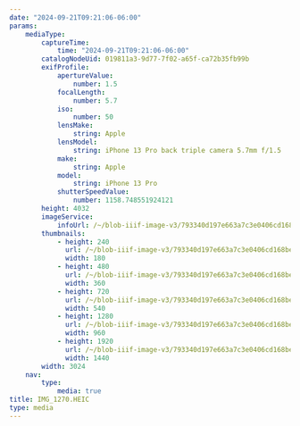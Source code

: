 ```yaml
---
date: "2024-09-21T09:21:06-06:00"
params:
    mediaType:
        captureTime:
            time: "2024-09-21T09:21:06-06:00"
        catalogNodeUid: 019811a3-9d77-7f02-a65f-ca72b35fb99b
        exifProfile:
            apertureValue:
                number: 1.5
            focalLength:
                number: 5.7
            iso:
                number: 50
            lensMake:
                string: Apple
            lensModel:
                string: iPhone 13 Pro back triple camera 5.7mm f/1.5
            make:
                string: Apple
            model:
                string: iPhone 13 Pro
            shutterSpeedValue:
                number: 1158.748551924121
        height: 4032
        imageService:
            infoUrl: /~/blob-iiif-image-v3/793340d197e663a7c3e0406cd168be7b457ebe9d8b4a04c7225a12de3de7a64b/info.json
        thumbnails:
            - height: 240
              url: /~/blob-iiif-image-v3/793340d197e663a7c3e0406cd168be7b457ebe9d8b4a04c7225a12de3de7a64b/full/180%2C240/0/default.jpg
              width: 180
            - height: 480
              url: /~/blob-iiif-image-v3/793340d197e663a7c3e0406cd168be7b457ebe9d8b4a04c7225a12de3de7a64b/full/360%2C480/0/default.jpg
              width: 360
            - height: 720
              url: /~/blob-iiif-image-v3/793340d197e663a7c3e0406cd168be7b457ebe9d8b4a04c7225a12de3de7a64b/full/540%2C720/0/default.jpg
              width: 540
            - height: 1280
              url: /~/blob-iiif-image-v3/793340d197e663a7c3e0406cd168be7b457ebe9d8b4a04c7225a12de3de7a64b/full/960%2C1280/0/default.jpg
              width: 960
            - height: 1920
              url: /~/blob-iiif-image-v3/793340d197e663a7c3e0406cd168be7b457ebe9d8b4a04c7225a12de3de7a64b/full/1440%2C1920/0/default.jpg
              width: 1440
        width: 3024
    nav:
        type:
            media: true
title: IMG_1270.HEIC
type: media
---
```

